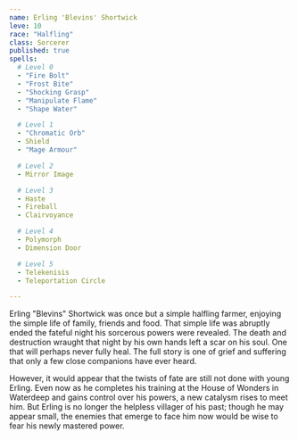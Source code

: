 ```yaml
---
name: Erling 'Blevins' Shortwick
leve: 10
race: "Halfling"
class: Sorcerer
published: true
spells:
  # Level 0
  - "Fire Bolt"
  - "Frost Bite"
  - "Shocking Grasp"
  - "Manipulate Flame"
  - "Shape Water"

  # Level 1
  - "Chromatic Orb"
  - Shield
  - "Mage Armour"

  # Level 2
  - Mirror Image

  # Level 3
  - Haste
  - Fireball
  - Clairvoyance

  # Level 4
  - Polymorph
  - Dimension Door

  # Level 5
  - Telekenisis
  - Teleportation Circle

---
```

Erling "Blevins" Shortwick was once but a simple halfling farmer, enjoying the simple life
of family, friends and food. That simple life was abruptly ended the fateful night his
sorcerous powers were revealed. The death and destruction wraught that night by his
own hands left a scar on his soul. One that will perhaps never fully heal. The full story is
one of grief and suffering that only a few close companions have ever heard.

However, it would appear that the twists of fate are still not done with young Erling.
Even now as he completes his training at the House of Wonders in Waterdeep and gains control
over his powers, a new catalysm rises to meet him. But Erling is no longer the helpless
villager of his past; though he may appear small, the enemies that emerge to face him now
would be wise to fear his newly mastered power.
